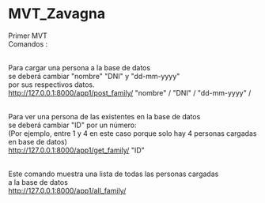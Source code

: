 # MVT_Zavagna
Primer MVT
<br>
Comandos :<br><br>

Para cargar una persona a la base de datos<br>
se deberá cambiar "nombre" "DNI" y "dd-mm-yyyy" <br>
por sus respectivos datos.<br>
http://127.0.0.1:8000/app1/post_family/ "nombre" / "DNI" / "dd-mm-yyyy" / <br><br>


Para ver una persona de las existentes en la base de datos<br>
se deberá cambiar "ID" por un número:<br>
(Por ejemplo, entre 1 y 4 en este caso porque solo hay 4 personas cargadas en base de datos)<br>
http://127.0.0.1:8000/app1/get_family/ "ID" <br><br>


Este comando muestra una lista de todas las personas cargadas<br>
a la base de datos<br>
http://127.0.0.1:8000/app1/all_family/  <br><br>
